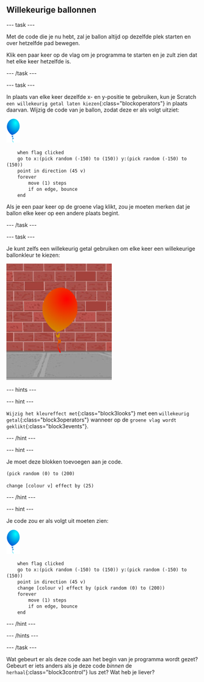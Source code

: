 ## Willekeurige ballonnen

--- task ---

Met de code die je nu hebt, zal je ballon altijd op dezelfde plek starten en over hetzelfde pad bewegen.

Klik een paar keer op de vlag om je programma te starten en je zult zien dat het elke keer hetzelfde is.

--- /task ---

--- task ---

In plaats van elke keer dezelfde x- en y-positie te gebruiken, kun je Scratch `een willekeurig getal laten kiezen`{:class="blockoperators"} in plaats daarvan. Wijzig de code van je ballon, zodat deze er als volgt uitziet:

![ballon sprite](images/balloon-sprite.png)

```blocks3
    when flag clicked
    go to x:(pick random (-150) to (150)) y:(pick random (-150) to (150))
    point in direction (45 v)
    forever
        move (1) steps
        if on edge, bounce
    end
```

Als je een paar keer op de groene vlag klikt, zou je moeten merken dat je ballon elke keer op een andere plaats begint.

--- /task ---

--- task ---

Je kunt zelfs een willekeurig getal gebruiken om elke keer een willekeurige ballonkleur te kiezen:

![rode ballonsprite](images/balloons-colour.png)

--- hints ---

--- hint ---

`Wijzig het kleureffect met`{:class="block3looks"} met een `willekeurig getal`{:class="block3operators"} wanneer op de `groene vlag wordt geklikt`{:class="block3events"}.

--- /hint ---

--- hint ---

Je moet deze blokken toevoegen aan je code.

```blocks3
(pick random (0) to (200)

change [colour v] effect by (25)
```

--- /hint ---

--- hint ---

Je code zou er als volgt uit moeten zien:

![ballon sprite](images/balloon-sprite.png)

```blocks3
    when flag clicked
    go to x:(pick random (-150) to (150)) y:(pick random (-150) to (150))
    point in direction (45 v)
    change [colour v] effect by (pick random (0) to (200))
    forever
        move (1) steps
        if on edge, bounce
    end
```

--- /hint ---


--- /hints ---

--- /task ---

Wat gebeurt er als deze code aan het begin van je programma wordt gezet? Gebeurt er iets anders als je deze code _binnen_ de `herhaal`{:class="block3control"} lus zet? Wat heb je liever?

